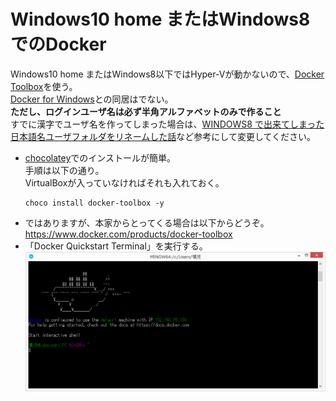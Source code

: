 # Windows10 home またはWindows8でのDocker  

Windows10 home またはWindows8以下ではHyper-Vが動かないので、[Docker Toolbox](https://www.docker.com/products/docker-toolbox)を使う。  
[Docker for Windows](docker_for_windows.md)との同居はでない。  
**ただし、ログインユーザ名は必ず半角アルファベットのみで作ること**  
すでに漢字でユーザ名を作ってしまった場合は、[WINDOWS8 で出来てしまった日本語名ユーザフォルダをリネームした話](http://dp-lab.org/blog/?p=470)など参考にして変更してください。

* [chocolatey](https://chocolatey.org/install)でのインストールが簡単。  
  手順は以下の通り。  
  VirtualBoxが入っていなければそれも入れておく。  
  ```
  choco install docker-toolbox -y
  ```
* ではありますが、本家からとってくる場合は以下からどうぞ。
  https://www.docker.com/products/docker-toolbox
* 「Docker Quickstart Terminal」を実行する。  
  ![Docker Quickstart Terminal](image/terminal.png)
